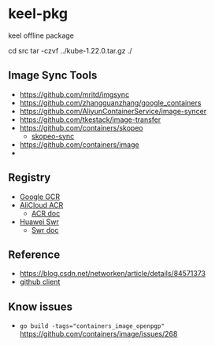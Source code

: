 # keel-pkg
keel offline package


cd src
tar -czvf ../kube-1.22.0.tar.gz ./

## Image Sync Tools
- https://github.com/mritd/imgsync
- https://github.com/zhangguanzhang/google_containers
- https://github.com/AliyunContainerService/image-syncer
- https://github.com/tkestack/image-transfer
- https://github.com/containers/skopeo
  - [skopeo-sync](https://github.com/containers/skopeo/blob/main/docs/skopeo-sync.1.md)
- https://github.com/containers/image
- 
## Registry
- [Google GCR](https://console.cloud.google.com/gcr/images/google-containers)
- [AliCloud ACR](https://cr.console.aliyun.com/cn-hangzhou/instances/images)
  - [ACR doc](https://help.aliyun.com/document_detail/257112.html?spm=5176.166170.J_5253785160.5.286851646Ug5KU)
- [Huawei Swr](https://console-intl.huaweicloud.com/swr/?agencyId=1e02890d062a42f9be14b82feaa5b711&region=cn-east-3&locale=zh-cn#/app/swr/huaweiOfficialList)
  - [Swr doc](https://support.huaweicloud.com/intl/zh-cn/productdesc-swr/swr_03_0001.html)

## Reference
- https://blog.csdn.net/networken/article/details/84571373
- [github client](https://github.com/google/go-github)

## Know issues
- `go build -tags="containers_image_openpgp"` https://github.com/containers/image/issues/268
